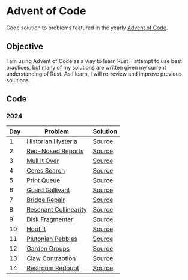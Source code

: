 # Advent of Code

Code solution to problems featured in the yearly [Advent of Code](https://adventofcode.com/).

## Objective
I am using Advent of Code as a way to learn Rust. I attempt to use best practices, but many of my solutions are written given my current understanding of Rust. As I learn, I will re-review and improve previous solutions.

## Code
### 2024
| Day | Problem | Solution |
| --- | ------- | -------- |
| 1   | [Historian Hysteria](https://adventofcode.com/2024/day/1) | [Source](src/year2024/day01.rs) |
| 2   | [Red-Nosed Reports](https://adventofcode.com/2024/day/2) | [Source](src/year2024/day02.rs) |
| 3   | [Mull It Over](https://adventofcode.com/2024/day/3) | [Source](src/year2024/day03.rs) |
| 4   | [Ceres Search](https://adventofcode.com/2024/day/4) | [Source](src/year2024/day04.rs) |
| 5   | [Print Queue](https://adventofcode.com/2024/day/5) | [Source](src/year2024/day05.rs) |
| 6   | [Guard Gallivant](https://adventofcode.com/2024/day/6) | [Source](src/year2024/day06.rs) |
| 7   | [Bridge Repair](https://adventofcode.com/2024/day/7) | [Source](src/year2024/day07.rs) |
| 8   | [Resonant Collinearity](https://adventofcode.com/2024/day/8) | [Source](src/year2024/day08.rs) |
| 9   | [Disk Fragmenter](https://adventofcode.com/2024/day/9) | [Source](src/year2024/day09.rs) |
| 10  | [Hoof It](https://adventofcode.com/2024/day/10) | [Source](src/year2024/day10.rs) |
| 11  | [Plutonian Pebbles](https://adventofcode.com/2024/day/11) | [Source](src/year2024/day11.rs) |
| 12  | [Garden Groups](https://adventofcode.com/2024/day/12) | [Source](src/year2024/day12.rs) |
| 13  | [Claw Contraption](https://adventofcode.com/2024/day/13) | [Source](src/year2024/day13.rs) |
| 14  | [Restroom Redoubt](https://adventofcode.com/2024/day/14) | [Source](src/year2024/day14.rs) |
